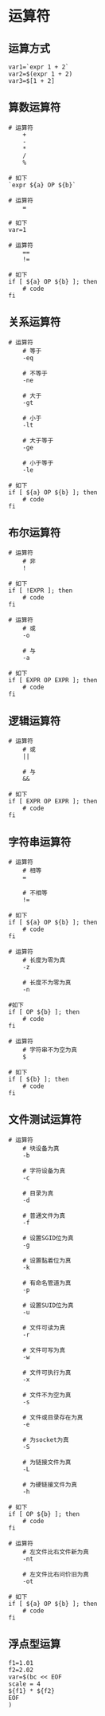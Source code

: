 # 运算符

## 运算方式

``` shell
var1=`expr 1 + 2`
var2=$(expr 1 + 2)
var3=$[1 + 2]
```

## 算数运算符

``` shell
# 运算符
    +
    -
    *
    /
    %

# 如下
`expr ${a} OP ${b}`
```

``` shell
# 运算符
    =

# 如下
var=1
```

``` shell
# 运算符
    ==
    !=

# 如下
if [ ${a} OP ${b} ]; then
    # code
fi
```

## 关系运算符

``` shell
# 运算符
    # 等于
    -eq

    # 不等于
    -ne

    # 大于
    -gt

    # 小于
    -lt

    # 大于等于
    -ge

    # 小于等于
    -le

# 如下
if [ ${a} OP ${b} ]; then
    # code
fi
```

## 布尔运算符

``` shell
# 运算符
    # 非
    !

# 如下
if [ !EXPR ]; then
    # code
fi
```

``` shell
# 运算符
    # 或
    -o

    # 与
    -a

# 如下
if [ EXPR OP EXPR ]; then
    # code
fi
```

## 逻辑运算符

``` shell
# 运算符
    # 或
    ||

    # 与
    &&

# 如下
if [ EXPR OP EXPR ]; then
    # code
fi
```

## 字符串运算符

``` shell
# 运算符
    # 相等
    =

    # 不相等
    !=

# 如下
if [ ${a} OP ${b} ]; then
    # code
fi
```

``` shell
# 运算符
    # 长度为零为真
    -z

    # 长度不为零为真
    -n

#如下
if [ OP ${b} ]; then
    # code
fi
```

``` shell
# 运算符
    # 字符串不为空为真
    $

# 如下
if [ ${b} ]; then
    # code
fi
```

## 文件测试运算符

``` shell
# 运算符
    # 块设备为真
    -b

    # 字符设备为真
    -c

    # 目录为真
    -d

    # 普通文件为真
    -f

    # 设置SGID位为真
    -g

    # 设置黏着位为真
    -k

    # 有命名管道为真
    -p

    # 设置SUID位为真
    -u

    # 文件可读为真
    -r

    # 文件可写为真
    -w

    # 文件可执行为真
    -x

    # 文件不为空为真
    -s

    # 文件或目录存在为真
    -e

    # 为socket为真
    -S

    # 为链接文件为真
    -L

    # 为硬链接文件为真
    -h

# 如下
if [ OP ${b} ]; then
    # code
fi

# 运算符
    # 左文件比右文件新为真
    -nt

    # 左文件比右问价旧为真
    -ot

# 如下
if [ ${a} OP ${b} ]; then
    # code
fi
```

## 浮点型运算

``` shell
f1=1.01
f2=2.02
var=$(bc << EOF
scale = 4
${f1} * ${f2}
EOF
)
```
